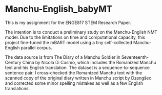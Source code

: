 Manchu-English_babyMT
==========

This is my assignment for the ENGE817 STEM Research Paper.

The intention is to conduct a preliminary study on the Manchu-English NMT model. 
Due to the limitations on time and computational capacity, this project fine-tuned the mBART model using a tiny self-collected Manchu-English parallel corpus.

The data source is from The Diary of a Manchu Soldier in Seventeenth-Century China by Nicola Di Cosmo, which includes the Romanized Manchu text and his English translation. The dataset is a sequence-to-sequence sentence pair. I cross-checked the Romanized Manchu text with the scanned copy of the original diary written in Manchu script by Dzengšeo and corrected some minor spelling mistakes as well as a few English translations.
